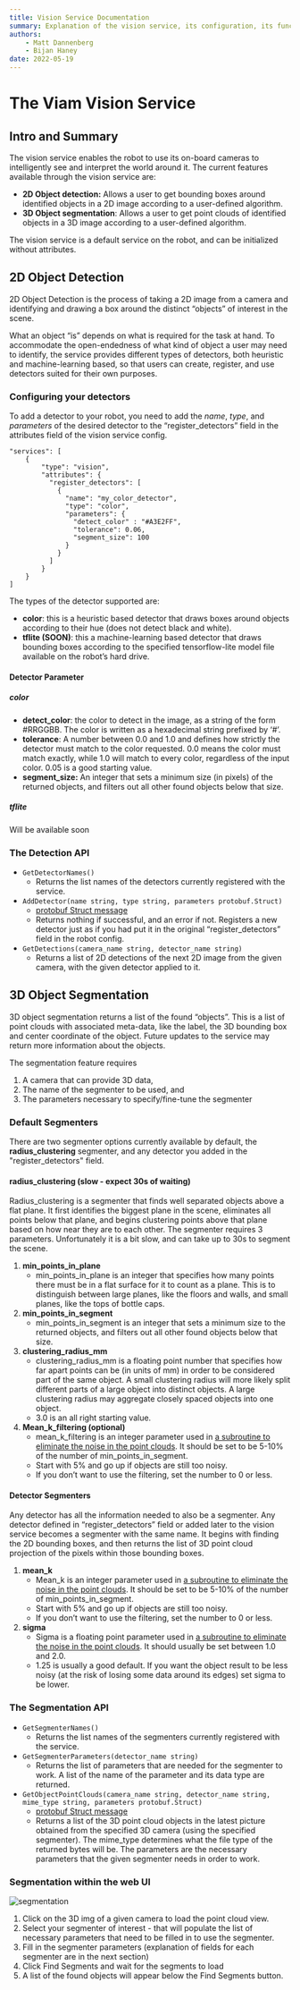 ```yaml
---
title: Vision Service Documentation
summary: Explanation of the vision service, its configuration, its functionality, and its interfaces.
authors:
    - Matt Dannenberg
    - Bijan Haney
date: 2022-05-19
---
```

# The Viam Vision Service

## Intro and Summary

The vision service enables the robot to use its on-board cameras to intelligently see and interpret the world around it. The current features available through the vision service are:

* **2D Object detection:** Allows a user to get bounding boxes around identified objects in a 2D image according to a user-defined algorithm. 
* **3D Object segmentation**: Allows a user to get point clouds of identified objects in a 3D image according to a user-defined algorithm.

The vision service is a default service on the robot, and can be initialized without attributes. 


## 2D Object Detection

2D Object Detection is the process of taking a 2D image from a camera and identifying and drawing a box around the distinct “objects” of interest in the scene. 

What an object “is” depends on what is required for the task at hand. To accommodate the open-endedness of what kind of object a user may need to identify, the service provides different types of detectors, both heuristic and machine-learning based, so that users can create, register, and use detectors suited for their own purposes.

### Configuring your detectors

To add a detector to your robot, you need to add the _name_, _type_, and _parameters_ of the desired detector to the “register_detectors” field in the attributes field of the vision service config. 

```
"services": [
    {
        "type": "vision",
        "attributes": {
          "register_detectors": [
            {
              "name": "my_color_detector", 
              "type": "color",
              "parameters": {
                "detect_color" : "#A3E2FF",
                "tolerance": 0.06,
                "segment_size": 100
              }
            }
          ]
        }
    }
]
```

The types of the detector supported are:

* **color**: this is a heuristic based detector that draws boxes around objects according to their hue (does not detect black and white).
* **tflite (SOON)**: this a machine-learning based detector that draws bounding boxes according to the specified tensorflow-lite model file available on the robot’s hard drive. 

#### Detector Parameter

##### color

* **detect_color**: the color to detect in the image, as a string of the form #RRGGBB. The color is written as a hexadecimal string prefixed by ‘#’.
* **tolerance**: A number between 0.0 and 1.0 and defines how strictly the detector must match to the color requested. 0.0 means the color must match exactly, while 1.0 will match to every color, regardless of the input color.  0.05 is a good starting value.
* **segment_size:** An integer that sets a minimum size (in pixels) of the returned objects, and filters out all other found objects below that size. 

##### tflite

Will be available soon

### The Detection API 

* `GetDetectorNames()`
    * Returns the list names of the detectors currently registered with the service.
* `AddDetector(name string, type string, parameters protobuf.Struct)`
    * [protobuf Struct message](https://developers.google.com/protocol-buffers/docs/reference/google.protobuf#google.protobuf.Struct)
    * Returns nothing if successful, and an error if not. Registers a new detector just as if you had put it in the original “register_detectors” field in the robot config.
* `GetDetections(camera_name string, detector_name string)`
    * Returns a list of 2D detections of the next 2D image from the given camera, with the given detector applied to it. 


## 3D Object Segmentation

3D object segmentation returns a list of the found “objects”. This is a list of point clouds with associated meta-data, like the label, the 3D bounding box and center coordinate of the object. Future updates to the service may return more information about the objects.

The segmentation feature requires 

1. A camera that can provide 3D data,
2. The name of the segmenter to be used, and 
3. The parameters necessary to specify/fine-tune the segmenter

### Default Segmenters

There are two segmenter options currently available by default, the **radius_clustering** segmenter, and any detector you added in the "register_detectors" field.

#### radius_clustering (slow - expect 30s of waiting)

Radius_clustering is a segmenter that finds well separated objects above a flat plane. It first identifies the biggest plane in the scene, eliminates all points below that plane, and begins clustering points above that plane based on how near they are to each other.  The segmenter requires 3 parameters. Unfortunately it is a bit slow, and can take up to 30s to segment the scene.

1. **min_points_in_plane**
    * min_points_in_plane is an integer that specifies how many points there must be in a flat surface for it to count as a plane. This is to distinguish between large planes, like the floors and walls, and small planes, like the tops of bottle caps.
2. **min_points_in_segment**
    * min_points_in_segment is an integer that sets a minimum size to the returned objects, and filters out all other found objects below that size. 
3. **clustering_radius_mm**
    * clustering_radius_mm is a floating point number that specifies how far apart points can be (in units of  mm) in order to be considered part of the same object. A small clustering radius will more likely split different parts of a large object into distinct objects. A large clustering radius may aggregate closely spaced objects into one object.
    * 3.0 is an all right starting value.
4. **Mean_k_filtering (optional)**
    * mean_k_filtering is an integer parameter used in [a subroutine to eliminate the noise in the point clouds](https://pcl.readthedocs.io/projects/tutorials/en/latest/statistical_outlier.html). It should be set to be 5-10% of the number of min_points_in_segment. 
    * Start with 5% and go up if objects are still too noisy.
    * If you don’t want to use the filtering, set the number to 0 or less.

#### Detector Segmenters

Any detector has all the information needed to also be a segmenter. Any detector defined in “register_detectors” field or added later to the vision service becomes a segmenter with the same name. It begins with finding the 2D bounding boxes, and then returns the list of 3D point cloud projection of the pixels within those bounding boxes.

1. **mean_k**
    * Mean_k  is an integer parameter used in [a subroutine to eliminate the noise in the point clouds](https://pcl.readthedocs.io/projects/tutorials/en/latest/statistical_outlier.html). It should be set to be 5-10% of the number of min_points_in_segment. 
    * Start with 5% and go up if objects are still too noisy.
    * If you don’t want to use the filtering, set the number to 0 or less.
2. **sigma**
    * Sigma is a floating point parameter used in [a subroutine to eliminate the noise in the point clouds](https://pcl.readthedocs.io/projects/tutorials/en/latest/statistical_outlier.html). It should usually be set between 1.0 and 2.0. 
    * 1.25 is usually a good default. If you want the object result to be less noisy (at the risk of losing some data around its edges) set sigma to be lower. 

### The Segmentation API

* `GetSegmenterNames()`
    * Returns the list names of the segmenters currently registered with the service.
* `GetSegmenterParameters(detector_name string)`
    * Returns the list of parameters that are needed for the segmenter to work. A list of  the name of the parameter and its data type are returned.
* `GetObjectPointClouds(camera_name string, detector_name string, mime_type string, parameters protobuf.Struct)`
    * [protobuf Struct message](https://developers.google.com/protocol-buffers/docs/reference/google.protobuf#google.protobuf.Struct)
    * Returns a list of the 3D point cloud objects in the latest picture obtained from the specified 3D camera (using the specified segmenter). The mime_type determines what the file type of the returned bytes will be. The parameters are the necessary parameters that the given segmenter needs in order to work. 

### Segmentation within the web UI

![segmentation](https://user-images.githubusercontent.com/8298653/173641977-4f34c1f9-5f31-4579-82bb-06b739f03eac.gif)

1. Click on the 3D img of a given camera to load the point cloud view.
2. Select your segmenter of interest - that will populate the list of necessary parameters that need to be filled in to use the segmenter.
3. Fill in the segmenter parameters (explanation of fields for each segmenter are in the next section)
4. Click Find Segments and wait for the segments to load
5. A list of the found objects will appear below the Find Segments button. 


